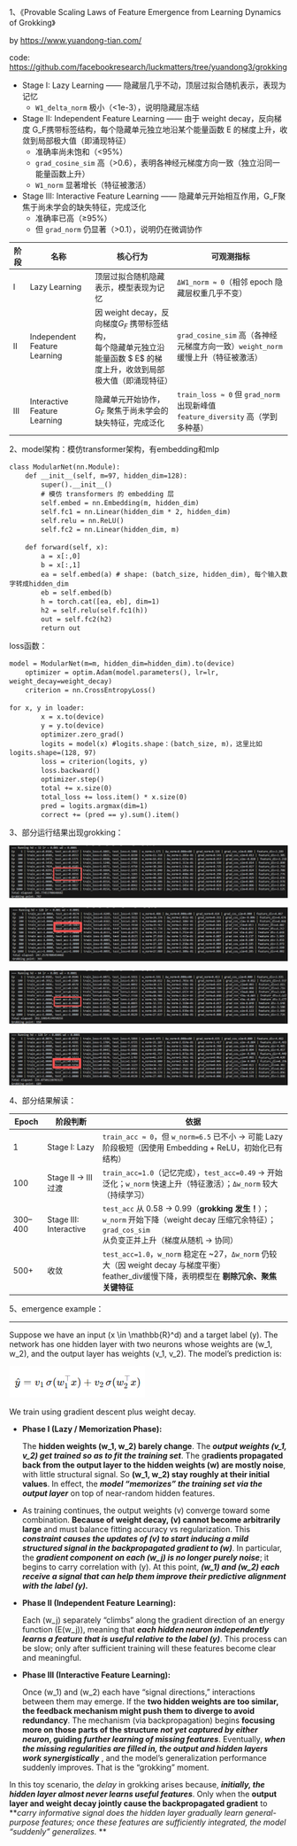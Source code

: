 1、《Provable Scaling Laws of Feature Emergence from Learning Dynamics of Grokking》

by https://www.yuandong-tian.com/

code: https://github.com/facebookresearch/luckmatters/tree/yuandong3/grokking

* Stage I: Lazy Learning —— 隐藏层几乎不动，顶层过拟合随机表示，表现为记忆
  * `W1_delta_norm` 极小（<1e-3），说明隐藏层冻结
* Stage II: Independent Feature Learning —— 由于 weight decay，反向梯度 G_F携带标签结构，每个隐藏单元独立地沿某个能量函数 E 的梯度上升，收敛到局部极大值（即涌现特征）
  * 准确率尚未饱和（<95%）
  * `grad_cosine_sim` 高（>0.6），表明各神经元梯度方向一致（独立沿同一能量函数上升）
  * `W1_norm` 显著增长（特征被激活）
* Stage III: Interactive Feature Learning —— 隐藏单元开始相互作用，G_F聚焦于尚未学会的缺失特征，完成泛化
  * 准确率已高（≥95%）
  * 但 `grad_norm` 仍显著（>0.1），说明仍在微调协作

| 阶段 | 名称                         | 核心行为                                                                                                                          | 可观测指标                                                                             |
| ---- | ---------------------------- | --------------------------------------------------------------------------------------------------------------------------------- | -------------------------------------------------------------------------------------- |
| I    | Lazy Learning                | 顶层过拟合随机隐藏表示，模型表现为记忆                                                                                            | `ΔW1_norm ≈ 0`（相邻 epoch 隐藏层权重几乎不变）                                    |
| II   | Independent Feature Learning | 因 weight decay，反向梯度$G_F$ 携带标签结构，<br />每个隐藏单元独立沿能量函数 $ E$ 的梯度上升，收敛到局部极大值（即涌现特征） | `grad_cosine_sim` 高（各神经元梯度方向一致）`weight_norm` 缓慢上升（特征被激活）   |
| III  | Interactive Feature Learning | 隐藏单元开始协作，$G_F$ 聚焦于尚未学会的缺失特征，完成泛化                                                                      | `train_loss ≈ 0` 但 `grad_norm` 出现新峰值 `feature_diversity` 高（学到多种基） |

2、model架构：模仿transformer架构，有embedding和mlp

```
class ModularNet(nn.Module):
    def __init__(self, m=97, hidden_dim=128):
        super().__init__()
        # 模仿 transformers 的 embedding 层
        self.embed = nn.Embedding(m, hidden_dim)
        self.fc1 = nn.Linear(hidden_dim * 2, hidden_dim)
        self.relu = nn.ReLU()
        self.fc2 = nn.Linear(hidden_dim, m)

    def forward(self, x):
        a = x[:,0]
        b = x[:,1]
        ea = self.embed(a) # shape: (batch_size, hidden_dim), 每个输入数字转成hidden_dim
        eb = self.embed(b)
        h = torch.cat([ea, eb], dim=1)
        h2 = self.relu(self.fc1(h))
        out = self.fc2(h2)
        return out
```

loss函数：

```
model = ModularNet(m=m, hidden_dim=hidden_dim).to(device)
    optimizer = optim.Adam(model.parameters(), lr=lr, weight_decay=weight_decay)
    criterion = nn.CrossEntropyLoss()

for x, y in loader:
        x = x.to(device)
        y = y.to(device)
        optimizer.zero_grad()
        logits = model(x) #logits.shape：(batch_size, m)，这里比如logits.shape=(128, 97)
        loss = criterion(logits, y)
        loss.backward()
        optimizer.step()
        total += x.size(0)
        total_loss += loss.item() * x.size(0)
        pred = logits.argmax(dim=1)
        correct += (pred == y).sum().item()
```

3、部分运行结果出现grokking：

![1760023383449](image/readme/1760023383449.png)

![1760023292396](image/readme/1760023292396.png)

![1760023324796](image/readme/1760023324796.png)

![1760023272784](image/readme/1760023272784.png)

4、部分结果解读：

| Epoch    | 阶段判断               | 依据                                                                                                                                                               |
| -------- | ---------------------- | ------------------------------------------------------------------------------------------------------------------------------------------------------------------ |
| 1        | Stage I: Lazy          | `train_acc ≈ 0`，但 `w_norm=6.5` 已不小 → 可能 Lazy 阶段极短（因使用 Embedding + ReLU，初始化已有结构）                                                      |
| 100      | Stage II → III 过渡   | `train_acc=1.0`（记忆完成），`test_acc=0.49` → 开始泛化；`w_norm` 快速上升（特征激活）；`Δw_norm` 较大（持续学习）                                       |
| 300–400 | Stage III: Interactive | `test_acc` 从 0.58 → 0.99（**grokking 发生！**）；`w_norm` 开始下降（weight decay 压缩冗余特征）；`grad_cos_sim` 从负变正并上升（梯度从随机 → 协同） |
| 500+     | 收敛                   | `test_acc=1.0`，`w_norm` 稳定在 ~27，`Δw_norm` 仍较大（因 weight decay 与梯度平衡）<br />feather_div缓慢下降，表明模型在 **剔除冗余、聚焦关键特征**   |

5、emergence example：

---

Suppose we have an input (x \in \mathbb{R}^d) and a target label (y). The network has one hidden layer with two neurons whose weights are (w_1, w_2), and the output layer has weights (v_1, v_2). The model’s prediction is:

![1760674284871](image/readme/1760674284871.png)

We train using gradient descent plus weight decay.

* **Phase I (Lazy / Memorization Phase):**

  The **hidden weights (w_1, w_2) barely change**. The ***output weights (v_1, v_2) get trained so as to fit the training set***. The g**radients propagated back from the output layer to the hidden weights (w) are mostly noise**, with little structural signal. So **(w_1, w_2) stay roughly at their initial values**. In effect, the ***model “memorizes” the training set via the output layer*** on top of near-random hidden features.
* As training continues, the output weights (v) converge toward some combination. **Because of weight decay, (v) cannot become arbitrarily large** and must balance fitting accuracy vs regularization. This ***constraint causes the updates of (v) to start inducing a mild structured signal in the backpropagated gradient to (w)***. In particular, the ***gradient component on each (w_j) is no longer purely noise***; it begins to carry correlation with (y). At this point, ***(w_1) and (w_2) each receive a signal that can help them improve their predictive alignment with the label (y).***
* **Phase II (Independent Feature Learning):**

  Each (w_j) separately “climbs” along the gradient direction of an energy function (E(w_j)), meaning that ***each hidden neuron independently learns a feature that is useful relative to the label (y)***. This process can be slow; only after sufficient training will these features become clear and meaningful.
* **Phase III (Interactive Feature Learning):**

  Once (w_1) and (w_2) each have “signal directions,” interactions between them may emerge. If the **two hidden weights are too similar, the feedback mechanism might push them to diverge to avoid redundancy**. The mechanism (via backpropagation) begins **focusing more on those parts of the structure *not yet captured by either neuron*,  guiding *further learning of missing features***. Eventually,  ***when the missing regularities are filled in, the output and hidden layers work synergistically***  , and the model’s generalization performance suddenly improves. That is the “grokking” moment.

In this toy scenario, the *delay* in grokking arises because, ***initially, the hidden layer almost never learns useful features***. Only when the **output layer and weight decay jointly cause the backpropagated gradient** to  ***carry informative signal does the hidden layer gradually learn general-purpose features; once these features are sufficiently integrated, the model “suddenly” generalizes.* **
